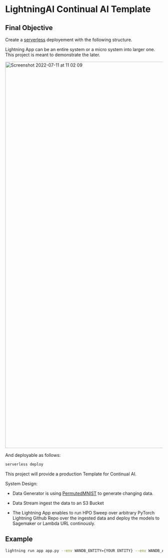 # LightningAI Continual AI Template


## Final Objective

Create a [serverless](https://www.serverless.com/) deployement with the following structure. 

Lightning App can be an entire system or a micro system into larger one. This project is meant to demonstrate the later. 

<img width="1234" alt="Screenshot 2022-07-11 at 11 02 09" src="https://user-images.githubusercontent.com/12861981/178240180-37a6e92a-2465-4ac6-a087-e7ef003d244a.png">

And deployable as follows:

```bash
serverless deploy
```

This project will provide a production Template for Continual AI.  

System Design:

- Data Generator is using [PermutedMNIST](https://avalanche.continualai.org/getting-started/learn-avalanche-in-5-minutes#classic-benchmarks) to generate changing data.

- Data Stream ingest the data to an S3 Bucket

- The Lightning App enables to run HPO Sweep over arbitrary PyTorch Lightning Github Repo over the ingested data and deploy the models to Sagemaker or Lambda URL continously.

## Example

```bash
lightning run app app.py --env WANDB_ENTITY={YOUR ENTITY} --env WANDB_API_KEY={YOUR KEY}
```
